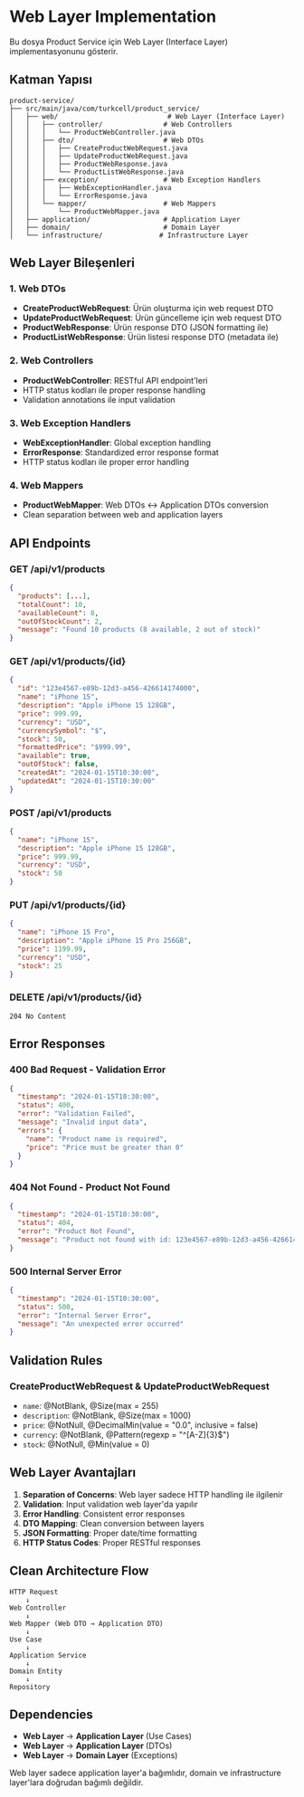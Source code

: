 # Web Layer Implementation

Bu dosya Product Service için Web Layer (Interface Layer) implementasyonunu gösterir.

## Katman Yapısı

```
product-service/
├── src/main/java/com/turkcell/product_service/
│   ├── web/                           # Web Layer (Interface Layer)
│   │   ├── controller/               # Web Controllers
│   │   │   └── ProductWebController.java
│   │   ├── dto/                      # Web DTOs
│   │   │   ├── CreateProductWebRequest.java
│   │   │   ├── UpdateProductWebRequest.java
│   │   │   ├── ProductWebResponse.java
│   │   │   └── ProductListWebResponse.java
│   │   ├── exception/                # Web Exception Handlers
│   │   │   ├── WebExceptionHandler.java
│   │   │   └── ErrorResponse.java
│   │   └── mapper/                   # Web Mappers
│   │       └── ProductWebMapper.java
│   ├── application/                  # Application Layer
│   ├── domain/                       # Domain Layer
│   └── infrastructure/              # Infrastructure Layer
```

## Web Layer Bileşenleri

### 1. **Web DTOs**

- **CreateProductWebRequest**: Ürün oluşturma için web request DTO
- **UpdateProductWebRequest**: Ürün güncelleme için web request DTO
- **ProductWebResponse**: Ürün response DTO (JSON formatting ile)
- **ProductListWebResponse**: Ürün listesi response DTO (metadata ile)

### 2. **Web Controllers**

- **ProductWebController**: RESTful API endpoint'leri
- HTTP status kodları ile proper response handling
- Validation annotations ile input validation

### 3. **Web Exception Handlers**

- **WebExceptionHandler**: Global exception handling
- **ErrorResponse**: Standardized error response format
- HTTP status kodları ile proper error handling

### 4. **Web Mappers**

- **ProductWebMapper**: Web DTOs ↔ Application DTOs conversion
- Clean separation between web and application layers

## API Endpoints

### GET /api/v1/products

```json
{
  "products": [...],
  "totalCount": 10,
  "availableCount": 8,
  "outOfStockCount": 2,
  "message": "Found 10 products (8 available, 2 out of stock)"
}
```

### GET /api/v1/products/{id}

```json
{
  "id": "123e4567-e89b-12d3-a456-426614174000",
  "name": "iPhone 15",
  "description": "Apple iPhone 15 128GB",
  "price": 999.99,
  "currency": "USD",
  "currencySymbol": "$",
  "stock": 50,
  "formattedPrice": "$999.99",
  "available": true,
  "outOfStock": false,
  "createdAt": "2024-01-15T10:30:00",
  "updatedAt": "2024-01-15T10:30:00"
}
```

### POST /api/v1/products

```json
{
  "name": "iPhone 15",
  "description": "Apple iPhone 15 128GB",
  "price": 999.99,
  "currency": "USD",
  "stock": 50
}
```

### PUT /api/v1/products/{id}

```json
{
  "name": "iPhone 15 Pro",
  "description": "Apple iPhone 15 Pro 256GB",
  "price": 1199.99,
  "currency": "USD",
  "stock": 25
}
```

### DELETE /api/v1/products/{id}

```
204 No Content
```

## Error Responses

### 400 Bad Request - Validation Error

```json
{
  "timestamp": "2024-01-15T10:30:00",
  "status": 400,
  "error": "Validation Failed",
  "message": "Invalid input data",
  "errors": {
    "name": "Product name is required",
    "price": "Price must be greater than 0"
  }
}
```

### 404 Not Found - Product Not Found

```json
{
  "timestamp": "2024-01-15T10:30:00",
  "status": 404,
  "error": "Product Not Found",
  "message": "Product not found with id: 123e4567-e89b-12d3-a456-426614174000"
}
```

### 500 Internal Server Error

```json
{
  "timestamp": "2024-01-15T10:30:00",
  "status": 500,
  "error": "Internal Server Error",
  "message": "An unexpected error occurred"
}
```

## Validation Rules

### CreateProductWebRequest & UpdateProductWebRequest

- `name`: @NotBlank, @Size(max = 255)
- `description`: @NotBlank, @Size(max = 1000)
- `price`: @NotNull, @DecimalMin(value = "0.0", inclusive = false)
- `currency`: @NotBlank, @Pattern(regexp = "^[A-Z]{3}$")
- `stock`: @NotNull, @Min(value = 0)

## Web Layer Avantajları

1. **Separation of Concerns**: Web layer sadece HTTP handling ile ilgilenir
2. **Validation**: Input validation web layer'da yapılır
3. **Error Handling**: Consistent error responses
4. **DTO Mapping**: Clean conversion between layers
5. **JSON Formatting**: Proper date/time formatting
6. **HTTP Status Codes**: Proper RESTful responses

## Clean Architecture Flow

```
HTTP Request
    ↓
Web Controller
    ↓
Web Mapper (Web DTO → Application DTO)
    ↓
Use Case
    ↓
Application Service
    ↓
Domain Entity
    ↓
Repository
```

## Dependencies

- **Web Layer** → **Application Layer** (Use Cases)
- **Web Layer** → **Application Layer** (DTOs)
- **Web Layer** → **Domain Layer** (Exceptions)

Web layer sadece application layer'a bağımlıdır, domain ve infrastructure layer'lara doğrudan bağımlı değildir.
